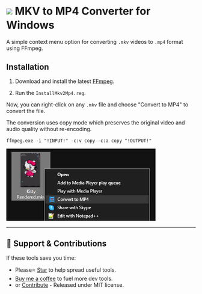 # <img src="src/Icon256.ico" height="100" style="vertical-align: middle;"> <span style="vertical-align: middle;">MKV to MP4 Converter for Windows</span>

A simple context menu option for converting `.mkv` videos to `.mp4` format using FFmpeg.

## Installation

1. Download and install the latest [FFmpeg](https://codecguide.com/download_k-lite_codec_pack_basic.htm).
  
2. Run the `InstallMkv2Mp4.reg`.

Now, you can right-click on any `.mkv` file and choose "Convert to MP4" to convert the file.

The conversion uses copy mode which preserves the original video and audio quality without re-encoding.

```shell
ffmpeg.exe -i "!INPUT!" -c:v copy -c:a copy "!OUTPUT!"
```

![mkv2mp4 converter](./res/imgs/ContextMenu.png)

---

## 🌱 Support & Contributions
If these tools save you time:
- Please⭐ [Star](../../../stargazers) to help spread useful tools.
- [Buy me a coffee](https://buymeacoffee.com/spark88) to fuel more dev tools.
- or [Contribute](../../../fork) - Released under MIT license.